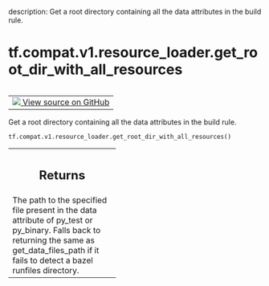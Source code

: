 description: Get a root directory containing all the data attributes in the build rule.

<div itemscope itemtype="http://developers.google.com/ReferenceObject">
<meta itemprop="name" content="tf.compat.v1.resource_loader.get_root_dir_with_all_resources" />
<meta itemprop="path" content="Stable" />
</div>

# tf.compat.v1.resource_loader.get_root_dir_with_all_resources

<!-- Insert buttons and diff -->

<table class="tfo-notebook-buttons tfo-api nocontent" align="left">
<td>
  <a target="_blank" href="https://github.com/tensorflow/tensorflow/blob/r2.2/tensorflow/python/platform/resource_loader.py#L63-L100">
    <img src="https://www.tensorflow.org/images/GitHub-Mark-32px.png" />
    View source on GitHub
  </a>
</td>
</table>



Get a root directory containing all the data attributes in the build rule.

<pre class="devsite-click-to-copy prettyprint lang-py tfo-signature-link">
<code>tf.compat.v1.resource_loader.get_root_dir_with_all_resources()
</code></pre>



<!-- Placeholder for "Used in" -->


<!-- Tabular view -->
 <table class="responsive fixed orange">
<colgroup><col width="214px"><col></colgroup>
<tr><th colspan="2"><h2 class="add-link">Returns</h2></th></tr>
<tr class="alt">
<td colspan="2">
The path to the specified file present in the data attribute of py_test
or py_binary. Falls back to returning the same as get_data_files_path if it
fails to detect a bazel runfiles directory.
</td>
</tr>

</table>

